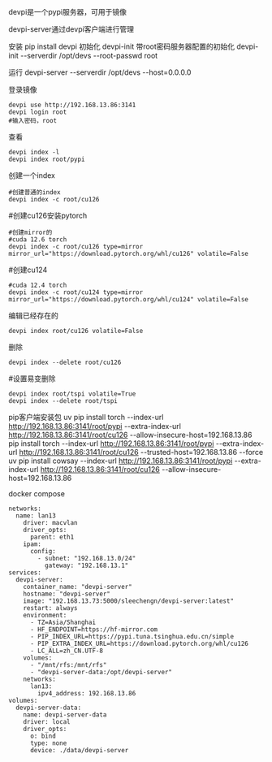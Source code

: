 devpi是一个pypi服务器，可用于镜像

devpi-server通过devpi客户端进行管理

安装
pip install devpi
初始化
devpi-init
带root密码服务器配置的初始化
devpi-init --serverdir /opt/devs --root-passwd root

运行
devpi-server --serverdir /opt/devs --host=0.0.0.0

登录镜像
```
devpi use http://192.168.13.86:3141
devpi login root
#输入密码，root
```
查看
```
devpi index -l
devpi index root/pypi
```
创建一个index
```
#创建普通的index
devpi index -c root/cu126
```
#创建cu126安装pytorch
```
#创建mirror的
#cuda 12.6 torch
devpi index -c root/cu126 type=mirror mirror_url="https://download.pytorch.org/whl/cu126" volatile=False
```
#创建cu124
```
#cuda 12.4 torch
devpi index -c root/cu124 type=mirror mirror_url="https://download.pytorch.org/whl/cu124" volatile=False
```
编辑已经存在的
```
devpi index root/cu126 volatile=False
```
删除
```
devpi index --delete root/cu126
```
#设置易变删除
```
devpi index root/tspi volatile=True
devpi index --delete root/tspi
```
pip客户端安装包
uv pip install torch --index-url http://192.168.13.86:3141/root/pypi --extra-index-url http://192.168.13.86:3141/root/cu126 --allow-insecure-host=192.168.13.86
pip install torch --index-url http://192.168.13.86:3141/root/pypi --extra-index-url http://192.168.13.86:3141/root/cu126 --trusted-host=192.168.13.86 --force
uv pip install cowsay --index-url http://192.168.13.86:3141/root/pypi --extra-index-url http://192.168.13.86:3141/root/cu126 --allow-insecure-host=192.168.13.86

docker compose
```
networks:
  name: lan13
    driver: macvlan
    driver_opts:
      parent: eth1
    ipam:
      config:
        - subnet: "192.168.13.0/24"
          gateway: "192.168.13.1"
services:
  devpi-server:
    container_name: "devpi-server"
    hostname: "devpi-server"
    image: "192.168.13.73:5000/sleechengn/devpi-server:latest"
    restart: always
    environment:
      - TZ=Asia/Shanghai
      - HF_ENDPOINT=https://hf-mirror.com
      - PIP_INDEX_URL=https://pypi.tuna.tsinghua.edu.cn/simple
      - PIP_EXTRA_INDEX_URL=https://download.pytorch.org/whl/cu126
      - LC_ALL=zh_CN.UTF-8
    volumes:
      - "/mnt/rfs:/mnt/rfs"
      - "devpi-server-data:/opt/devpi-server"
    networks:
      lan13:
        ipv4_address: 192.168.13.86
volumes:
  devpi-server-data:
    name: devpi-server-data
    driver: local
    driver_opts:
      o: bind
      type: none
      device: ./data/devpi-server
```

